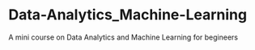 # Data-Analytics_Machine-Learning
A mini course on Data Analytics and Machine Learning for begineers
